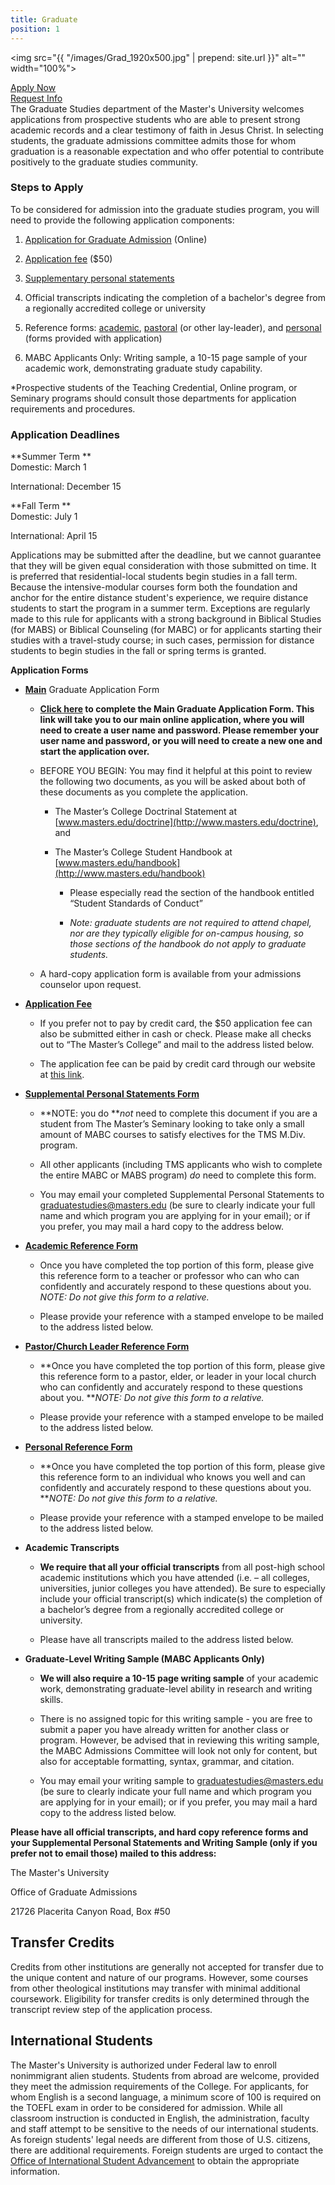 ```yaml
---
title: Graduate
position: 1
---
```


<img src="{{ "/images/Grad_1920x500.jpg" | prepend: site.url }}" alt="" width="100%">
<div class="row">
<div class="col s12 m4 l3 right admissions-btns">
<a href="https://mastersuniversity.force.com/application/TX_SiteLogin?startURL=%2Fapplication%2FTargetX_Portal__PB" class="btn btn-navy">Apply Now</a><br>
<a href="https://masters.secure.force.com/form/?formid=217725" class="btn btn-navy">Request Info</a>
</div>
</div>
The Graduate Studies department of the Master's University welcomes applications from prospective students who are able to present strong academic records and a clear testimony of faith in Jesus Christ. In selecting students, the graduate admissions committee admits those for whom graduation is a reasonable expectation and who offer potential to contribute positively to the graduate studies community.

### Steps to Apply

To be considered for admission into the graduate studies program, you will need to provide the following application components:

1. [Application for Graduate Admission](https://forms.422x.com/appsynthesis/applicationdata/includes/authentication/logon/logon_start.asp?PID=MastersGrad&AID=207350&EXT=1&EXTID=&REFERER=) (Online)

2. [Application fee](https://masters.formstack.com/forms/graduate_application_fee_credit_card_processing) ($50)

3. [Supplementary personal statements](http://www.masters.edu/media/865705/grad-supplemental-personal-statements-form.pdf)

4. Official transcripts indicating the completion of a bachelor's degree from a regionally accredited college or university

5. Reference forms: [academic](http://www.masters.edu/media/865707/grad-academic-reference-form.pdf), [pastoral](http://www.masters.edu/media/865706/grad-pastor-reference-update-form.pdf) (or other lay-leader), and [personal](http://www.masters.edu/media/865708/grad-personal-reference-form.pdf) (forms provided with application)

6. MABC Applicants Only: Writing sample, a 10-15 page sample of your academic work, demonstrating graduate study capability.

\*Prospective students of the Teaching Credential, Online program, or Seminary programs should consult those departments for application requirements and procedures.

### **Application Deadlines**

**Summer Term **                 \
Domestic: March 1

International: December 15

**Fall Term **\
Domestic: July 1

International: April 15

Applications may be submitted after the deadline, but we cannot guarantee that they will be given equal consideration with those submitted on time. It is preferred that residential-local students begin studies in a fall term. Because the intensive-modular courses form both the foundation and anchor for the entire distance student's experience, we require distance students to start the program in a summer term. Exceptions are regularly made to this rule for applicants with a strong background in Biblical Studies (for MABS) or Biblical Counseling (for MABC) or for applicants starting their studies with a travel-study course; in such cases, permission for distance students to begin studies in the fall or spring terms is granted.

**Application Forms**

* **[Main](https://forms.422x.com/appsynthesis/applicationdata/includes/authentication/logon/logon_start.asp?PID=MastersGrad&AID=207350&EXT=1&EXTID=&REFERER= "TMC Grad App EM link")** Graduate Application Form

  * **[Click here](https://forms.422x.com/appsynthesis/applicationdata/includes/authentication/logon/logon_start.asp?PID=MastersGrad&AID=207350&EXT=1&EXTID=&REFERER= "TMC Grad App EM link (2)") to complete the Main Graduate Application Form. This link will take you to our main online application, where you will need to create a user name and password. Please remember your user name and password, or you will need to create a new one and start the application over.**

  * BEFORE YOU BEGIN: You may find it helpful at this point to review the following two documents, as you will be asked about both of these documents as you complete the application.

    * The Master’s College Doctrinal Statement at [www.masters.edu/doctrine](http://www.masters.edu/doctrine), and

    * The Master’s College Student Handbook at [www.masters.edu/handbook](http://www.masters.edu/handbook)

      * Please especially read the section of the handbook entitled “Student Standards of Conduct”

      * *Note: graduate students are not required to attend chapel, nor are they typically eligible for on-campus housing, so those sections of the handbook do not apply to graduate students.*

  * A hard-copy application form is available from your admissions counselor upon request.

* **[Application Fee](https://masters.formstack.com/forms/graduate_application_fee_credit_card_processing)**

  * If you prefer not to pay by credit card, the $50 application fee can also be submitted either in cash or check. Please make all checks out to “The Master’s College” and mail to the address listed below.

  * The application fee can be paid by credit card through our website at [this link](https://masters.formstack.com/forms/graduate_application_fee_credit_card_processing).


* **[Supplemental Personal Statements Form](http://www.masters.edu/media/865705/grad-supplemental-personal-statements-form.pdf "grad supplemental personal statements form.pdf")**

  * \*\*NOTE: you do \*\**not* need to complete this document if you are a student from The Master’s Seminary looking to take only a small amount of MABC courses to satisfy electives for the TMS M.Div. program.

  * All other applicants (including TMS applicants who wish to complete the entire MABC or MABS program) *do* need to complete this form.

  * You may email your completed Supplemental Personal Statements to [graduatestudies@masters.edu](mailto:graduatestudies@masters.edu) (be sure to clearly indicate your full name and which program you are applying for in your email); or if you prefer, you may mail a hard copy to the address below.

* **[Academic Reference Form](http://www.masters.edu/media/865707/grad-academic-reference-form.pdf "grad academic reference form.pdf")**

  * Once you have completed the top portion of this form, please give this reference form to a teacher or professor who can who can confidently and accurately respond to these questions about you. *NOTE: Do not give this form to a relative.*

  * Please provide your reference with a stamped envelope to be mailed to the address listed below.


* **[Pastor/Church Leader Reference Form](http://www.masters.edu/media/865706/grad-pastor-reference-update-form.pdf "grad pastor reference update form.pdf")**

  * \*\*Once you have completed the top portion of this form, please give this reference form to a pastor, elder, or leader in your local church who can confidently and accurately respond to these questions about you. \*\**NOTE: Do not give this form to a relative.*

  * Please provide your reference with a stamped envelope to be mailed to the address listed below.


* **[Personal Reference Form](http://www.masters.edu/media/865708/grad-personal-reference-form.pdf "grad personal reference form.pdf")**

  * \*\*Once you have completed the top portion of this form, please give this reference form to an individual who knows you well and can confidently and accurately respond to these questions about you. \*\**NOTE: Do not give this form to a relative.*

  * Please provide your reference with a stamped envelope to be mailed to the address listed below.


* **Academic Transcripts**

  * **We require that all your official transcripts** from all post-high school academic institutions which you have attended (i.e. – all colleges, universities, junior colleges you have attended). Be sure to especially include your official transcript(s) which indicate(s) the completion of a bachelor’s degree from a regionally accredited college or university.

  * Please have all transcripts mailed to the address listed below.


* **Graduate-Level Writing Sample (MABC Applicants Only)**

  * **We will also require a 10-15 page writing sample** of your academic work, demonstrating graduate-level ability in research and writing skills.

  * There is no assigned topic for this writing sample - you are free to submit a paper you have already written for another class or program. However, be advised that in reviewing this writing sample, the MABC Admissions Committee will look not only for content, but also for acceptable formatting, syntax, grammar, and citation.

  * You may email your writing sample to [graduatestudies@masters.edu](mailto:graduatestudies@masters.edu) (be sure to clearly indicate your full name and which program you are applying for in your email); or if you prefer, you may mail a hard copy to the address listed below.

**Please have all official transcripts, and hard copy reference forms and your Supplemental Personal Statements and Writing Sample (only if you prefer not to email those) mailed to this address:**

The Master's University

Office of Graduate Admissions

21726 Placerita Canyon Road, Box #50

## Transfer Credits

Credits from other institutions are generally not accepted for transfer due to the unique content and nature of our programs. However, some courses from other theological institutions may transfer with minimal additional coursework. Eligibility for transfer credits is only determined through the transcript review step of the application process.

## International Students

The Master's University is authorized under Federal law to enroll nonimmigrant alien students. Students from abroad are welcome, provided they meet the admission requirements of the College. For applicants, for whom English is a second language, a minimum score of 100 is required on the TOEFL exam in order to be considered for admission. While all classroom instruction is conducted in English, the administration, faculty and staff attempt to be sensitive to the needs of our international students. As foreign students' legal needs are different from those of U.S. citizens, there are additional requirements. Foreign students are urged to contact the [Office of International Student Advancement](mailto:iso@masters.edu "Office of International Student Advancement") to obtain the appropriate information.
